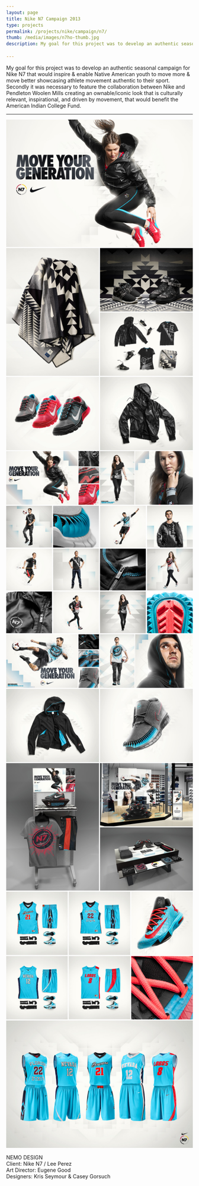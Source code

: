 ```yaml
---
layout: page
title: Nike N7 Campaign 2013
type: projects
permalink: /projects/nike/campaign/n7/
thumb: /media/images/n7ho-thumb.jpg
description: My goal for this project was to develop an authentic seasonal campaign for Nike N7 that would inspire & enable Native American youth to move more & move better showcasing athlete movement authentic to their sport. Secondly it was necessary to feature the collaboration between Nike and Pendleton Woolen Mills creating an ownable/iconic look that is culturally relevant, inspirational, and driven by movement, that would benefit the American Indian College Fund.

---
```


My goal for this project was to develop an authentic seasonal campaign for Nike N7 that would inspire & enable Native American youth to move more & move better showcasing athlete movement authentic to their sport. Secondly it was necessary to feature the collaboration between Nike and Pendleton Woolen Mills creating an ownable/iconic look that is culturally relevant, inspirational, and driven by movement, that would benefit the American Indian College Fund.

---

![](/media/images/n7_2013_1.jpg) 
![](/media/images/n7_2013_2.jpg)
![](/media/images/n7_2013_3.jpg)
![](/media/images/n7_2013_4.jpg)
![](/media/images/n7_2013_5.jpg)
![](/media/images/n7_2013_6.jpg)
![](/media/images/n7_2013_7.jpg)
![](/media/images/n7_2013_8.jpg)



NEMO DESIGN<br/>
Client: Nike N7 / Lee Perez<br/>
Art Director: Eugene Good<br/>
Designers: Kris Seymour & Casey Gorsuch